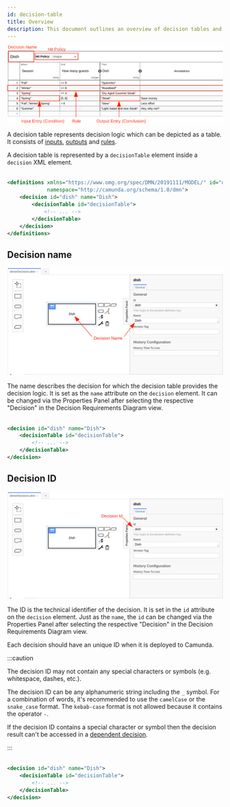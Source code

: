 ```yaml
---
id: decision-table
title: Overview
description: This document outlines an overview of decision tables and their general properties.
---
```


![Decision Table](assets/decision-table/dish-table.png)

A decision table represents decision logic which can be depicted as a table. It consists
of [inputs](decision-table-input.md), [outputs](decision-table-output.md) and [rules](decision-table-rule.md).

A decision table is represented by a `decisionTable` element inside a
`decision` XML element.

```xml

<definitions xmlns="https://www.omg.org/spec/DMN/20191111/MODEL/" id="definitions" name="definitions"
             namespace="http://camunda.org/schema/1.0/dmn">
    <decision id="dish" name="Dish">
        <decisionTable id="decisionTable">
            <!-- ... -->
        </decisionTable>
    </decision>
</definitions>
```

## Decision name

![Decision Name](assets/decision-table/decision-name.png)

The name describes the decision for which the decision table provides the decision logic. It is set as the `name`
attribute on the `decision` element. It can be changed via the Properties Panel after selecting the respective
"Decision" in the Decision Requirements Diagram view.

```xml

<decision id="dish" name="Dish">
    <decisionTable id="decisionTable">
        <!-- ... -->
    </decisionTable>
</decision>
```

## Decision ID

![Decision ID](assets/decision-table/decision-id.png)

The ID is the technical identifier of the decision. It is set in the `id`
attribute on the `decision` element. Just as the `name`, the `id` can be changed via the Properties Panel after
selecting the respective "Decision" in the Decision Requirements Diagram view.

Each decision should have an unique ID when it is deployed to Camunda.

:::caution

The decision ID may not contain any special characters or symbols (e.g. whitespace, dashes, etc.).

The decision ID can be any alphanumeric string including the `_` symbol. For a combination of words, it's recommended to
use the `camelCase` or the `snake_case` format. The `kebab-case` format is not allowed because it contains the
operator `-`.

If the decision ID contains a special character or symbol then the decision result can't be accessed in
a [dependent decision](decision-requirements-graph.md#required-decisions).

:::

```xml

<decision id="dish" name="Dish">
    <decisionTable id="decisionTable">
        <!-- ... -->
    </decisionTable>
</decision>
```
